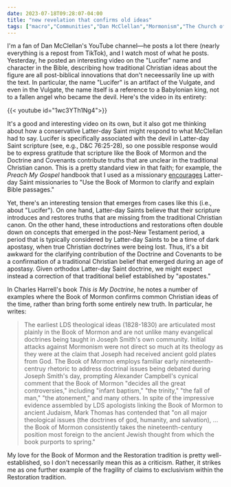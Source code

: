 ```yaml
---
date: 2023-07-18T09:28:07-04:00
title: "new revelation that confirms old ideas"
tags: ["macro","Communities","Dan McClellan","Mormonism","The Church of Jesus Christ of Latter-day Saints","Charles Harrell","This is My Doctrine","Restoration","Book of Mormon","Doctrine and Covenants","apostasy","exclusivism"]
---
```

I'm a fan of Dan McClellan's YouTube channel—he posts a lot there (nearly everything is a repost from TikTok), and I watch most of what he posts. Yesterday, he posted an interesting video on the "Lucifer" name and character in the Bible, describing how traditional Christian ideas about the figure are all post-biblical innovations that don't neceessarily line up with the text. In particular, the name "Lucifer" is an artifact of the Vulgate, and even in the Vulgate, the name itself is a reference to a Babylonian king, not to a fallen angel who became the devil. Here's the video in its entirety:

{{< youtube id="1wc3YTh1Ng4">}}

It's a good and interesting video on its own, but it also got me thinking about how a conservative Latter-day Saint might respond to what McClellan had to say. Lucifer is specifically associated with the devil in Latter-day Saint scripture (see, e.g., D&C 76:25-28), so one possible response would be to express gratitude that scripture like the Book of Mormon and the Doctrine and Covenants contribute truths that are unclear in the traditional Christian canon. This is a pretty standard view in that faith; for example, the *Preach My Gospel* handbook that I used as a missionary [encourages](https://www.churchofjesuschrist.org/study/manual/preach-my-gospel-a-guide-to-missionary-service/what-is-the-role-of-the-book-of-mormon?lang=eng) Latter-day Saint missionaries to "Use the Book of Mormon to clarify and explain Bible passages."

Yet, there's an interesting tension that emerges from cases like this (i.e., about "Lucifer"). On one hand, Latter-day Saints believe that their scripture introduces and restores truths that are missing from the traditional Christian canon. On the other hand, these introductions and restorations often double down on concepts that emerged in the post-New Testament period, a period that is typically considered by Latter-day Saints to be a time of dark apostasy, when true Christian doctrines were being lost. Thus, it's a bit awkward for the clarifying contribution of the Doctrine and Covenants to be a confirmation of a traditional Christian belief that emerged during an age of apostasy. Given orthodox Latter-day Saint doctrine, we might expect instead a correction of that traditional belief established by "apostates."

In Charles Harrell's book *This is My Doctrine*, he notes a number of examples where the Book of Mormon confirms common Christian ideas of the time, rather than bring forth some entirely new truth. In particular, he writes: 

> The earliest LDS theological ideas (1828-1830) are articulated most plainly in the Book of Mormon and are not unlike many evangelical doctrines being taught in Joseph Smith's own community. Initial attacks against Mormonism were not direct so much at its theology  as they were at the claim that Joseph had received ancient gold plates from God. The Book of Mormon employs familiar early nineteenth-centruy rhetoric to address doctrinal issues being debated during Joseph Smith's day, prompting Alexander Campbell's cynical comment that the Book of Mormon "decides all the great controversies," including "infant baptism," "the trinity," "the fall of man," "the atonement," and many others. In spite of the impressive evidence assembled by LDS apologists linking the Book of Mormon to ancient Judaism, Mark Thomas has contended that "on all major theological issues (the doctrines of god, humanity, and salvation), ... the Book of Mormon consistently takes the nineteenth-century position most foreign to the ancient Jewish thought from which the book purports to spring."

My love for the Book of Mormon and the Restoration tradition is pretty well-established, so I don't necessarily mean this as a criticism. Rather, it strikes me as one further example of the fragility of claims to exclusivism within the Restoration tradition.